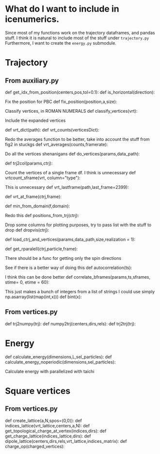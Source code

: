 # What do I want to include in icenumerics.

Since most of my functions work on the trajectory dataframes, and pandas stuff. I think it is natural to include most of the stuff under `trajectory.py`
Furthermore, I want to create the `energy.py` submodule.

# Trajectory

## From auxiliary.py

def get_idx_from_position(centers,pos,tol=0.1):
def is_horizontal(direction):

Fix the position for PBC
def fix_position(position,a,size):

Classify vertices, in ROMAN NUMERALS
def classify_vertices(vrt):

Include the expanded vertices


def vrt_dict(path):
def vrt_counts(verticesDict):

Redo the averages function to be better, take into account the stuff from fig2 in stuckgs
def vrt_averages(counts,framerate):

Do all the vertices shenanigans
def do_vertices(params,data_path):

def trj2col(params,ctrj):

Count the vertices of a single frame df. I think is unnecessary
def vrtcount_sframe(vrt, column="type"):

This is unnecessary
def vrt_lastframe(path,last_frame=2399):

def vrt_at_frame(ctrj,frame):

def min_from_domain(f,domain):

Redo this
def positions_from_trj(ctrj):

Drop some columns for plotting purposes, try to pass list with the stuff to drop
def dropvis(ctrj):


def load_ctrj_and_vertices(params,data_path,size,realization = 1):

def get_rparalell(ctrj,particle,frame):

There should be a func for getting only the spin directions

See if there is a better way of doing this
def autocorrelation(ts):

I think this can be done better
def correlate_bframes(params,ts,sframes, stime= 0, etime = 60):


This just makes a bunch of integers from a list of strings
I could use simply np.asarray(list(map(int,x)))
def bint(x):

## From vertices.py
def trj2numpy(trj):
def numpy2trj(centers,dirs,rels):
def trj2trj(trj):

# Energy
def calculate_energy(dimensions,L,sel_particles):
def calculate_energy_noperiodic(dimensions,sel_particles):

Calculate energy with parallelized with taichi

# Square vertices
## From vertices.py
def create_lattice(a,N,spos=(0,0)):
def indices_lattice(vrt_lattice,centers,a,N):
def get_topological_charge_at_vertex(indices,dirs):
def get_charge_lattice(indices_lattice,dirs):
def dipole_lattice(centers,dirs,rels,vrt_lattice,indices_matrix):
def charge_op(charged_vertices):


